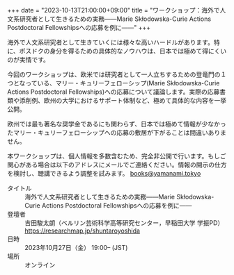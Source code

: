 +++
date = "2023-10-13T21:00:00+09:00"
title = "ワークショップ：海外で人文系研究者として生きるための実務——Marie Skłodowska-Curie Actions Postdoctoral Fellowshipsへの応募を例に——"
+++

海外で人文系研究者として生きていくには様々な高いハードルがあります。特に、ポスドクの身分を得るための具体的なノウハウは、日本では極めて得にくいのが実情です。

今回のワークショップは、欧米では研究者として一人立ちするための登竜門の１つとなっている、マリー・キュリーフェローシップ(Marie Skłodowska-Curie Actions Postdoctoral Fellowships)への応募について議論します。実際の応募書類や添削例、欧州の大学におけるサポート体制など、極めて具体的な内容を一挙公開。

欧州では最も著名な奨学金であるにも関わらず、日本では極めて情報が少なかったマリー・キュリーフェローシップへの応募の敷居が下がることは間違いありません。

本ワークショップは、個人情報を多数含むため、完全非公開で行います。もしご関心がある場合は以下のアドレスにメールでご連絡ください。情報の開示の仕方を検討し、聴講できるよう調整を試みます。
books@yamanami.tokyo



<dl>
<dt>タイトル</dt><dd>海外で人文系研究者として生きるための実務——Marie Skłodowska-Curie Actions Postdoctoral Fellowshipsへの応募を例に—— </dd>
<dt>登壇者</dt><dd>吉田駿太朗（ベルリン芸術科学高等研究センター，早稲田大学 学振PD） <a href="https://researchmap.jp/shuntaroyoshida">https://researchmap.jp/shuntaroyoshida</a> </dd>
<dt>日時</dt><dd>2023年10月27日（金） 19:00– (JST) </dd>
<dt>場所</dt><dd>オンライン</dd>
</dl>

